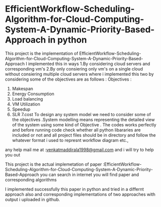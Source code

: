 # EfficientWorkflow-Scheduling-Algorithm-for-Cloud-Computing-System-A-Dynamic-Priority-Based-Approach in python
This project is the implementation of EfficientWorkflow-Scheduling-Algorithm-for-Cloud-Computing-System-A-Dynamic-Priority-Based-Approach 
I implemented this in  ways 
1.By considering cloud servers and corresponding vm's 
2.By only consiering only vm's on a single cloud  without consiering multiple cloud servers
where i implemented this two by considering some of the objectives 
are as follows :
Objectives :
1. Makespan
2. Energy Consumption
3. Load balancing 
4. VM Utilization
5. Speedup
6. SLR
7.cost
To design any system model we need to consider some of the objectives .System modelling means representing the detailed view of the system using some kind of Objective .
The codes works perfectly and before running code check whether all python libararies are included or not and all project files should be in directory and  follow the whatever format i used to represnt workflow diagram etc.,

any help mail me at :venkatmaddirala1998@gmail.com    and i will try to help you out 

This project is the actual implemetation of paper :EfficientWorkflow-Scheduling-Algorithm-for-Cloud-Computing-System-A-Dynamic-Priority-Based-Approach
you can search in internet you will find paper and corresponding algorithms        

I implemented successfully this paper in python  and tried in a differnt approach also and corresponding implementations of two approaches with output i uploaded in github.

